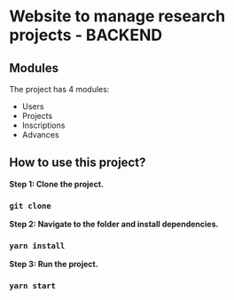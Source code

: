 # Website to manage research projects - BACKEND

## Modules

The project has 4 modules:
* Users
* Projects
* Inscriptions 
* Advances

## How to use this project?

**Step 1: Clone the project.**

### `git clone`

**Step 2: Navigate to the folder and install dependencies.**

### `yarn install`

**Step 3: Run the project.**

### `yarn start`
